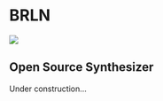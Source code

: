 # BRLN
![](https://github.com/etk70182/brln/workflows/Build/badge.svg)
## Open Source Synthesizer

Under construction...
